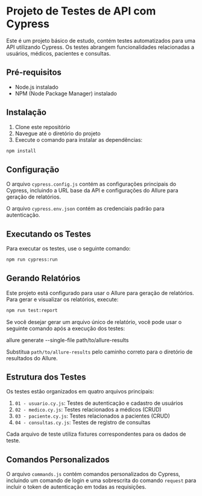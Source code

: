 # Projeto de Testes de API com Cypress

Este é um projeto básico de estudo, contém testes automatizados para uma API utilizando Cypress. Os testes abrangem funcionalidades relacionadas a usuários, médicos, pacientes e consultas.


## Pré-requisitos

- Node.js instalado
- NPM (Node Package Manager) instalado

## Instalação

1. Clone este repositório
2. Navegue até o diretório do projeto
3. Execute o comando para instalar as dependências:

```bash
npm install
```

## Configuração

O arquivo `cypress.config.js` contém as configurações principais do Cypress, incluindo a URL base da API e configurações do Allure para geração de relatórios.

O arquivo `cypress.env.json` contém as credenciais padrão para autenticação.

## Executando os Testes

Para executar os testes, use o seguinte comando:

```bash
npm run cypress:run
```

## Gerando Relatórios

Este projeto está configurado para usar o Allure para geração de relatórios. Para gerar e visualizar os relatórios, execute:

```bash
npm run test:report
```

Se você desejar gerar um arquivo único de relatório, você pode usar o seguinte comando após a execução dos testes:

allure generate --single-file path/to/allure-results

Substitua `path/to/allure-results` pelo caminho correto para o diretório de resultados do Allure.

## Estrutura dos Testes

Os testes estão organizados em quatro arquivos principais:

1. `01 - usuario.cy.js`: Testes de autenticação e cadastro de usuários
2. `02 - medico.cy.js`: Testes relacionados a médicos (CRUD)
3. `03 - paciente.cy.js`: Testes relacionados a pacientes (CRUD)
4. `04 - consultas.cy.js`: Testes de registro de consultas

Cada arquivo de teste utiliza fixtures correspondentes para os dados de teste.

## Comandos Personalizados

O arquivo `commands.js` contém comandos personalizados do Cypress, incluindo um comando de login e uma sobrescrita do comando `request` para incluir o token de autenticação em todas as requisições.


